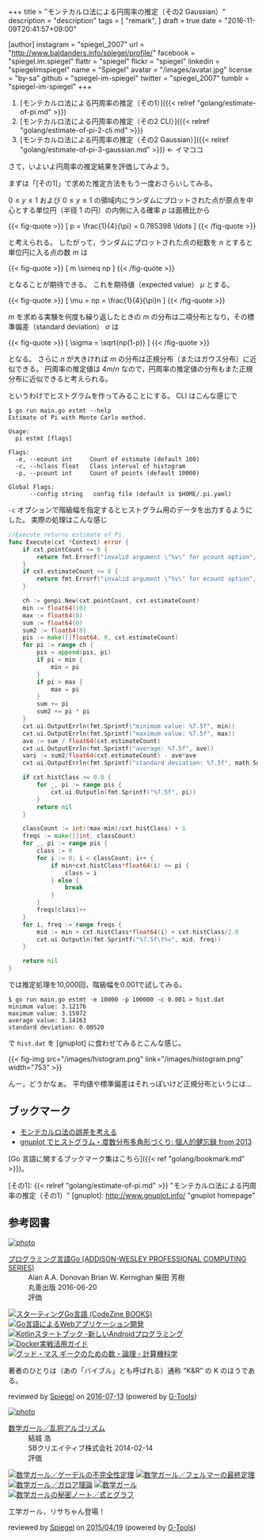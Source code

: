 +++
title = "モンテカルロ法による円周率の推定（その2 Gaussian）"
description = "description"
tags = [
  "remark",
]
draft = true
date = "2016-11-09T20:41:57+09:00"

[author]
  instagram = "spiegel_2007"
  url = "http://www.baldanders.info/spiegel/profile/"
  facebook = "spiegel.im.spiegel"
  flattr = "spiegel"
  flickr = "spiegel"
  linkedin = "spiegelimspiegel"
  name = "Spiegel"
  avatar = "/images/avatar.jpg"
  license = "by-sa"
  github = "spiegel-im-spiegel"
  twitter = "spiegel_2007"
  tumblr = "spiegel-im-spiegel"
+++

1. [モンテカルロ法による円周率の推定（その1）]({{< relref "golang/estimate-of-pi.md" >}})
2. [モンテカルロ法による円周率の推定（その2 CLI）]({{< relref "golang/estimate-of-pi-2-cli.md" >}})
3. [モンテカルロ法による円周率の推定（その2 Gaussian）]({{< relref "golang/estimate-of-pi-3-gaussian.md" >}}) ← イマココ

さて，いよいよ円周率の推定結果を評価してみよう。

まずは「[その1]」で求めた推定方法をもう一度おさらいしてみる。

$0 \le y \le 1$ および $0 \le y \le 1$ の領域内にランダムにプロットされた点が原点を中心とする単位円（半径 1 の円）の内側に入る確率 $p$ は面積比から

{{< fig-quote >}}
\[
p = \frac{1}{4}{\pi} = 0.785398 \ldots
\]
{{< /fig-quote >}}

と考えられる。
したがって，ランダムにプロットされた点の総数を $n$ とすると単位円に入る点の数 $m$ は

{{< fig-quote >}}
\[
m \simeq np
\]
{{< /fig-quote >}}

となることが期待できる。
これを期待値（expected value） $\mu$ とする。

{{< fig-quote >}}
\[
\mu = np = \frac{1}{4}{\pi}n
\]
{{< /fig-quote >}}

$m$ を求める実験を何度も繰り返したときの $m$ の分布は二項分布となり，その標準偏差（standard deviation） $\sigma$ は

{{< fig-quote >}}
\[
\sigma = \sqrt{np(1-p)}
\]
{{< /fig-quote >}}

となる。
さらに $n$ が大きければ $m$ の分布は正規分布（またはガウス分布）に近似できる。
円周率の推定値は ${4m}/{n}$ なので，円周率の推定値の分布もまた正規分布に近似できると考えられる。

というわけでヒストグラムを作ってみることにする。
CLI はこんな感じで

```text
$ go run main.go estmt --help
Estimate of Pi with Monte Carlo method.

Usage:
  pi estmt [flags]

Flags:
  -e, --ecount int     Count of estimate (default 100)
  -c, --hclass float   Class interval of histogram
  -p, --pcount int     Count of points (default 10000)

Global Flags:
      --config string   config file (default is $HOME/.pi.yaml)
```

`-c` オプションで階級幅を指定するとヒストグラム用のデータを出力するようにした。
実際の処理はこんな感じ

```go
//Execute returns estimate of Pi.
func Execute(cxt *Context) error {
	if cxt.pointCount <= 0 {
		return fmt.Errorf("invalid argument \"%v\" for pcount option", cxt.pointCount)
	}
	if cxt.estimateCount <= 0 {
		return fmt.Errorf("invalid argument \"%v\" for ecount option", cxt.estimateCount)
	}

	ch := genpi.New(cxt.pointCount, cxt.estimateCount)
	min := float64(10)
	max := float64(0)
	sum := float64(0)
	sum2 := float64(0)
	pis := make([]float64, 0, cxt.estimateCount)
	for pi := range ch {
		pis = append(pis, pi)
		if pi < min {
			min = pi
		}
		if pi > max {
			max = pi
		}
		sum += pi
		sum2 += pi * pi
	}
	cxt.ui.OutputErrln(fmt.Sprintf("minimum value: %7.5f", min))
	cxt.ui.OutputErrln(fmt.Sprintf("maximum value: %7.5f", max))
	ave := sum / float64(cxt.estimateCount)
	cxt.ui.OutputErrln(fmt.Sprintf("average: %7.5f", ave))
	vari := sum2/float64(cxt.estimateCount) - ave*ave
	cxt.ui.OutputErrln(fmt.Sprintf("standard deviation: %7.5f", math.Sqrt(vari)))

	if cxt.histClass <= 0.0 {
		for _, pi := range pis {
			cxt.ui.Outputln(fmt.Sprintf("%7.5f", pi))
		}
		return nil
	}

	classCount := int((max-min)/cxt.histClass) + 1
	freqs := make([]int, classCount)
	for _, pi := range pis {
		class := 0
		for i := 0; i < classCount; i++ {
			if min+cxt.histClass*float64(i) <= pi {
				class = i
			} else {
				break
			}
		}
		freqs[class]++
	}
	for i, freq := range freqs {
		mid := min + cxt.histClass*float64(i) + cxt.histClass/2.0
		cxt.ui.Outputln(fmt.Sprintf("%7.5f\t%v", mid, freq))
	}

	return nil
}
```

では推定処理を10,000回，階級幅を0.001で試してみる。

```text
$ go run main.go estmt -e 10000 -p 100000 -c 0.001 > hist.dat
minimum value: 3.12176
maximum value: 3.15972
average value: 3.14163
standard deviation: 0.00520
```

で `hist.dat` を [gnuplot] に食わせてみるとこんな感じ。

{{< fig-img src="/images/histogram.png" link="/images/histogram.png" width="753" >}}

んー，どうかなぁ。
平均値や標準偏差はそれっぽいけど正規分布というには...

## ブックマーク

- [モンテカルロ法の誤差を考える](http://ruby.kyoto-wu.ac.jp/info-com/NumericalModels/RandomProcess/estimateMCmodel.html)
- [gnuplot でヒストグラム・度数分布多角形づくり: 個人的健忘録 from 2013](http://bluearth.cocolog-nifty.com/blog/2014/03/gnuplot-d8cc-1.html)

[Go 言語に関するブックマーク集はこちら]({{< ref "golang/bookmark.md" >}})。

[Go 言語]: https://golang.org/ "The Go Programming Language"
[その1]: {{< relref "golang/estimate-of-pi.md" >}} "モンテカルロ法による円周率の推定（その1）"
[gnuplot]: http://www.gnuplot.info/ "gnuplot homepage"

## 参考図書

<div class="hreview" ><a class="item url" href="http://www.amazon.co.jp/exec/obidos/ASIN/4621300253/baldandersinf-22/"><img src="http://ecx.images-amazon.com/images/I/410V3ulwP5L._SL160_.jpg" alt="photo" class="photo"  /></a><dl ><dt class="fn"><a class="item url" href="http://www.amazon.co.jp/exec/obidos/ASIN/4621300253/baldandersinf-22/">プログラミング言語Go (ADDISON-WESLEY PROFESSIONAL COMPUTING SERIES)</a></dt><dd>Alan A.A. Donovan Brian W. Kernighan 柴田 芳樹 </dd><dd>丸善出版 2016-06-20</dd><dd>評価<abbr class="rating" title="5"><img src="http://g-images.amazon.com/images/G/01/detail/stars-5-0.gif" alt="" /></abbr> </dd></dl><p class="similar"><a href="http://www.amazon.co.jp/exec/obidos/ASIN/4798142417/baldandersinf-22/" target="_top"><img src="http://images.amazon.com/images/P/4798142417.09._SCTHUMBZZZ_.jpg"  alt="スターティングGo言語 (CodeZine BOOKS)"  /></a> <a href="http://www.amazon.co.jp/exec/obidos/ASIN/4873117526/baldandersinf-22/" target="_top"><img src="http://images.amazon.com/images/P/4873117526.09._SCTHUMBZZZ_.jpg"  alt="Go言語によるWebアプリケーション開発"  /></a> <a href="http://www.amazon.co.jp/exec/obidos/ASIN/4865940391/baldandersinf-22/" target="_top"><img src="http://images.amazon.com/images/P/4865940391.09._SCTHUMBZZZ_.jpg"  alt="Kotlinスタートブック -新しいAndroidプログラミング"  /></a> <a href="http://www.amazon.co.jp/exec/obidos/ASIN/4839959234/baldandersinf-22/" target="_top"><img src="http://images.amazon.com/images/P/4839959234.09._SCTHUMBZZZ_.jpg"  alt="Docker実戦活用ガイド"  /></a> <a href="http://www.amazon.co.jp/exec/obidos/ASIN/4274218961/baldandersinf-22/" target="_top"><img src="http://images.amazon.com/images/P/4274218961.09._SCTHUMBZZZ_.jpg"  alt="グッド・マス ギークのための数・論理・計算機科学"  /></a> </p>
<p class="description">著者のひとりは（あの「バイブル」とも呼ばれる）通称 “K&amp;R” の K のほうである。</p>
<p class="gtools" >reviewed by <a href='#maker' class='reviewer'>Spiegel</a> on <abbr class="dtreviewed" title="2016-07-13">2016-07-13</abbr> (powered by <a href="http://www.goodpic.com/mt/aws/index.html" >G-Tools</a>)</p>
</div>

<div class="hreview" ><a class="item url" href="http://www.amazon.co.jp/exec/obidos/ASIN/B00I8AT1FO/baldandersinf-22/"><img src="http://ecx.images-amazon.com/images/I/416jAxVU4NL._SL160_.jpg" alt="photo" class="photo"  /></a><dl ><dt class="fn"><a class="item url" href="http://www.amazon.co.jp/exec/obidos/ASIN/B00I8AT1FO/baldandersinf-22/">数学ガール／乱択アルゴリズム</a></dt><dd>結城 浩 </dd><dd>SBクリエイティブ株式会社 2014-02-14</dd><dd>評価<abbr class="rating" title="5"><img src="http://g-images.amazon.com/images/G/01/detail/stars-5-0.gif" alt="" /></abbr> </dd></dl><p class="similar"><a href="http://www.amazon.co.jp/exec/obidos/ASIN/B00I8AT1D6/baldandersinf-22/" target="_top"><img src="http://images.amazon.com/images/P/B00I8AT1D6.09._SCTHUMBZZZ_.jpg"  alt="数学ガール／ゲーデルの不完全性定理"  /></a> <a href="http://www.amazon.co.jp/exec/obidos/ASIN/B00I8AT1CM/baldandersinf-22/" target="_top"><img src="http://images.amazon.com/images/P/B00I8AT1CM.09._SCTHUMBZZZ_.jpg"  alt="数学ガール／フェルマーの最終定理"  /></a> <a href="http://www.amazon.co.jp/exec/obidos/ASIN/B00L0PDMK4/baldandersinf-22/" target="_top"><img src="http://images.amazon.com/images/P/B00L0PDMK4.09._SCTHUMBZZZ_.jpg"  alt="数学ガール／ガロア理論"  /></a> <a href="http://www.amazon.co.jp/exec/obidos/ASIN/B00EYXMA9I/baldandersinf-22/" target="_top"><img src="http://images.amazon.com/images/P/B00EYXMA9I.09._SCTHUMBZZZ_.jpg"  alt="数学ガール"  /></a> <a href="http://www.amazon.co.jp/exec/obidos/ASIN/B00L0PDMIQ/baldandersinf-22/" target="_top"><img src="http://images.amazon.com/images/P/B00L0PDMIQ.09._SCTHUMBZZZ_.jpg"  alt="数学ガールの秘密ノート／式とグラフ"  /></a> </p>
<p class="description" >工学ガール，リサちゃん登場！</p>
<p class="gtools" >reviewed by <a href="#maker" class="reviewer">Spiegel</a> on <abbr class="dtreviewed" title="2015-04-19">2015/04/19</abbr> (powered by <a href="http://www.goodpic.com/mt/aws/index.html">G-Tools</a>)</p>
</div>
